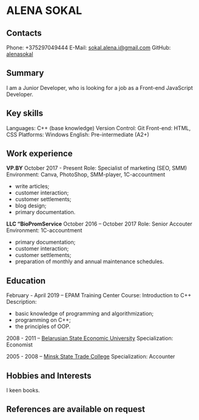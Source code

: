# ALENA SOKAL

## Contacts

Phone:   +375297049444
E-Mail:  sokal.alena.i@gmail.com
GitHub:  [alenasokal](https://github.com/alenasokal)

## Summary

I am a Junior Developer, who is looking for a job as a Front-end JavaScript Developer.

## Key skills

Languages:         C++ (base knowledge)
Version Control:   Git
Front-end:         HTML, CSS
Platforms:         Windows
English:           Pre-intermediate (A2+)

## Work experience

**VP.BY**
October 2017 - Present
Role: Specialist of marketing (SEO, SMM)
Environment: Canva, PhotoShop, SMM-player, 1C-accountment

- write articles;
- customer interaction;
- customer settlements;
- blog design;
- primary documentation.

**LLC “BioPromService**
October 2016 – October 2017
Role: Senior Accouter
Environment: 1C-accountment

- primary documentation;
- customer interaction;
- customer settlements;
- preparation of monthly and annual maintenance schedules.

## Education

February - April 2019 – EPAM Training Center
Course: Introduction to C++
Description:

- basic knowledge of programming and algorithmization;
- programming on C++;
- the principles of OOP.

2008 - 2011 – [Belarusian State Economic University](http://bseu.by/english/)
Specialization: Economist

2005 - 2008 – [Minsk State Trade College](http://www.mgtk.by/)
Specialization: Accounter

## Hobbies and Interests

I keen books.

## References are available on request
